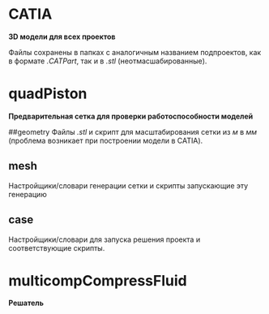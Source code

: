 # CATIA
**3D модели для всех проектов**

Файлы сохранены в папках с аналогичным названием подпроектов, как в формате _.CATPart_, так и в _.stl_ (неотмасшабированные).

# quadPiston
**Предварительная сетка для проверки работоспособности моделей**

##geometry
Файлы _.stl_ и скрипт для масштабирования сетки из *м* в *мм* (проблема возникает при построении модели в CATIA).

## mesh
Настройщики/словари генерации сетки и скрипты запускающие эту генерацию

## case
Настройщики/словари для запуска решения проекта и соответствующие скрипты.

# multicompCompressFluid
**Решатель**
